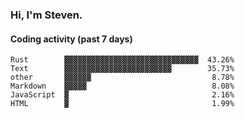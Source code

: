 ### Hi, I'm Steven.

#### Coding activity (past 7 days)
```
Rust        ▓▓▓▓▓▓▓▓▓▓▓▓▓▓▓▓▓▓▓▓▓▓▓▓▓▓▓▓▓▓  43.26%
Text        ▓▓▓▓▓▓▓▓▓▓▓▓▓▓▓▓▓▓▓▓▓▓▓▓        35.73%
other       ▓▓▓▓▓▓                           8.78%
Markdown    ▓▓▓▓▓                            8.08%
JavaScript  ▓                                2.16%
HTML        ▓                                1.99%
```
